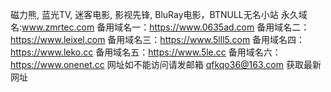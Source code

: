 磁力熊, 蓝光TV, 迷客电影, 影视先锋, BluRay电影，BTNULL无名小站
永久域名:www.zmrtec.com 
备用域名一：https://www.0635ad.com
备用域名二：https://www.leixel.com
备用域名三：https://www.5lll5.com
备用域名四：https://www.leko.cc
备用域名五：https://www.5le.cc
备用域名六：https://www.onenet.cc
网址如不能访问请发邮箱 qfkqo36@163.com 获取最新网址
